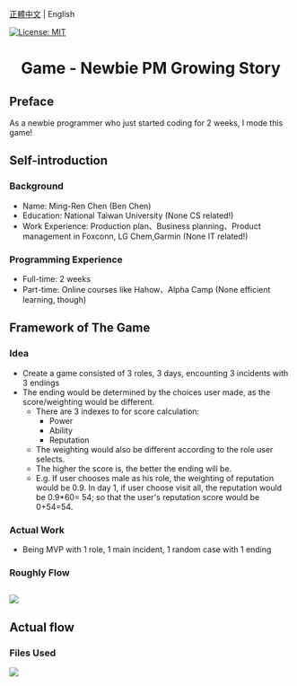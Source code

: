 [正體中文](./README.zh-TW.md) | English

[![License: MIT](https://img.shields.io/badge/License-MIT-yellow.svg)](https://opensource.org/licenses/MIT)

<h1 align="center">Game - Newbie PM Growing Story </h1>

## Preface
As a newbie programmer who just started coding for 2 weeks, I  mode this game!



## Self-introduction
### Background
- Name: Ming-Ren Chen (Ben Chen)
- Education: National Taiwan University (None CS related!)
- Work Experience: Production plan、Business planning、Product management in Foxconn, LG Chem,Garmin (None IT related!)

### Programming Experience
- Full-time: 2 weeks 
- Part-time: Online courses like Hahow、Alpha Camp (None efficient learning, though)



## Framework of The Game
### Idea
- Create a game consisted of 3 roles, 3 days, encounting 3 incidents with 3 endings
- The ending would be determined by the choices user made, as the score/weighting would be different.
     - There are 3 indexes to for score calculation: 
          - Power
          - Ability
          - Reputation
     - The weighting would also be different according to the role user selects.
     - The higher the score is, the better the ending will be.
     - E.g. If user chooses male as his role, the weighting of reputation would be 0.9. In day 1, if user choose visit all, the reputation would be 0.9*60= 54; so that the user's reputation score would be 0+54=54.
     
### Actual Work
- Being MVP with 1 role, 1 main incident, 1 random case with 1 ending
     
### Roughly Flow
![](https://lh3.googleusercontent.com/2tckljtVkp4cHK_KeKkn6pmKmofkQ0Y58vXGwwKhvYMwmkO6kTkzsu7IeB8SK_jm0jSohwwgUA45eber2-9SAfNiznu6vWgl3Cas6M-IW-T9YvYeimSibpy5kfLgSI8WWK9xcBA8=w2400)
- 

## Actual flow
### Files Used
![](https://lh3.googleusercontent.com/OpVb3JEBw2iiOR5vYGk1Cz4oFHCcFK5MnyLSPZ3_gbApcVCUEH9F0s2VzP7-Jx1Rxl26NxEB7cb0E1VofrWq61KXbKqborSrp5MMmEO9pjbd7UIYPWpHn9lrXvbUivsyNHGvB8Fr=w2400)



